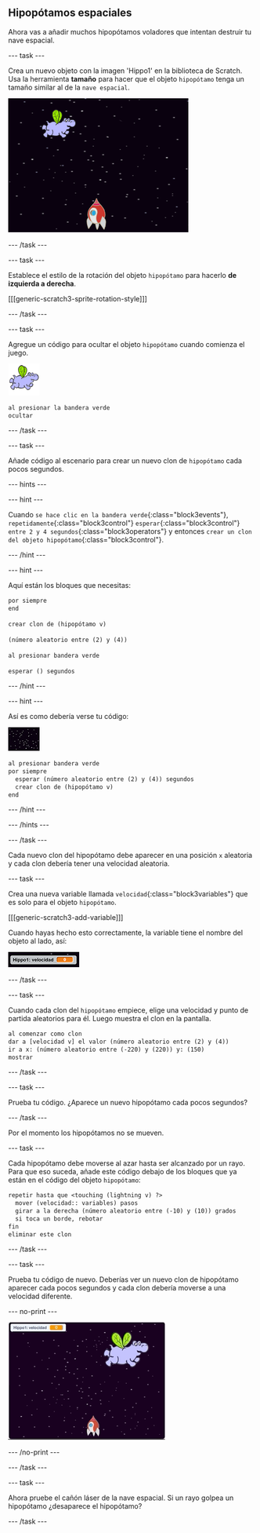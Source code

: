 ## Hipopótamos espaciales

Ahora vas a añadir muchos hipopótamos voladores que intentan destruir tu nave espacial.

--- task ---

Crea un nuevo objeto con la imagen 'Hippo1' en la biblioteca de Scratch. Usa la herramienta **tamaño** para hacer que el objeto `hipopótamo` tenga un tamaño similar al de la `nave espacial`.

![captura de pantalla](images/invaders-hippo.png)

--- /task ---

--- task ---

Establece el estilo de la rotación del objeto `hipopótamo` para hacerlo **de izquierda a derecha**.

[[[generic-scratch3-sprite-rotation-style]]]

--- /task ---

--- task ---

Agregue un código para ocultar el objeto `hipopótamo` cuando comienza el juego.

![objeto hipopótamo](images/hippo-sprite.png)

```blocks3
al presionar la bandera verde
ocultar
```

--- /task ---

--- task ---

Añade código al escenario para crear un nuevo clon de `hipopótamo` cada pocos segundos.

--- hints ---


--- hint ---

Cuando `se hace clic en la bandera verde`{:class="block3events"}, `repetidamente`{:class="block3control"} `esperar`{:class="block3control"} `entre 2 y 4 segundos`{:class="block3operators"} y entonces `crear un clon del objeto hipopótamo`{:class="block3control"}.

--- /hint ---

--- hint ---

Aquí están los bloques que necesitas:

```blocks3
por siempre
end

crear clon de (hipopótamo v)

(número aleatorio entre (2) y (4))

al presionar bandera verde

esperar () segundos
```

--- /hint ---

--- hint ---

Así es como debería verse tu código:

![objeto escenario](images/stage-sprite.png)

```blocks3
al presionar bandera verde
por siempre 
  esperar (número aleatorio entre (2) y (4)) segundos
  crear clon de (hipopótamo v)
end
```

--- /hint ---

--- /hints ---

--- /task ---

Cada nuevo clon del hipopótamo debe aparecer en una posición `x` aleatoria y cada clon debería tener una velocidad aleatoria.

--- task ---

Crea una nueva variable llamada `velocidad`{:class="block3variables"} que es solo para el objeto `hipopótamo`.

[[[generic-scratch3-add-variable]]]

Cuando hayas hecho esto correctamente, la variable tiene el nombre del objeto al lado, así:

![captura de pantalla](images/invaders-var-test.png)

--- /task ---

--- task ---

Cuando cada clon del `hipopótamo` empiece, elige una velocidad y punto de partida aleatorios para él. Luego muestra el clon en la pantalla.

```blocks3
al comenzar como clon
dar a [velocidad v] el valor (número aleatorio entre (2) y (4))
ir a x: (número aleatorio entre (-220) y (220)) y: (150)
mostrar
```

--- /task ---

--- task ---

Prueba tu código. ¿Aparece un nuevo hipopótamo cada pocos segundos?

--- /task ---

Por el momento los hipopótamos no se mueven.

--- task ---

Cada hipopótamo debe moverse al azar hasta ser alcanzado por un rayo. Para que eso suceda, añade este código debajo de los bloques que ya están en el código del objeto `hipopótamo`:

```blocks3
repetir hasta que <touching (lightning v) ?> 
  mover (velocidad:: variables) pasos
  girar a la derecha (número aleatorio entre (-10) y (10)) grados
  si toca un borde, rebotar
fin
eliminar este clon
```

--- /task ---

--- task ---

Prueba tu código de nuevo. Deberías ver un nuevo clon de hipopótamo aparecer cada pocos segundos y cada clon debería moverse a una velocidad diferente.

--- no-print ---

![captura de pantalla](images/hippo-clones.gif)

--- /no-print ---

--- /task ---

--- task ---

Ahora pruebe el cañón láser de la nave espacial. Si un rayo golpea un hipopótamo ¿desaparece el hipopótamo?

--- /task ---